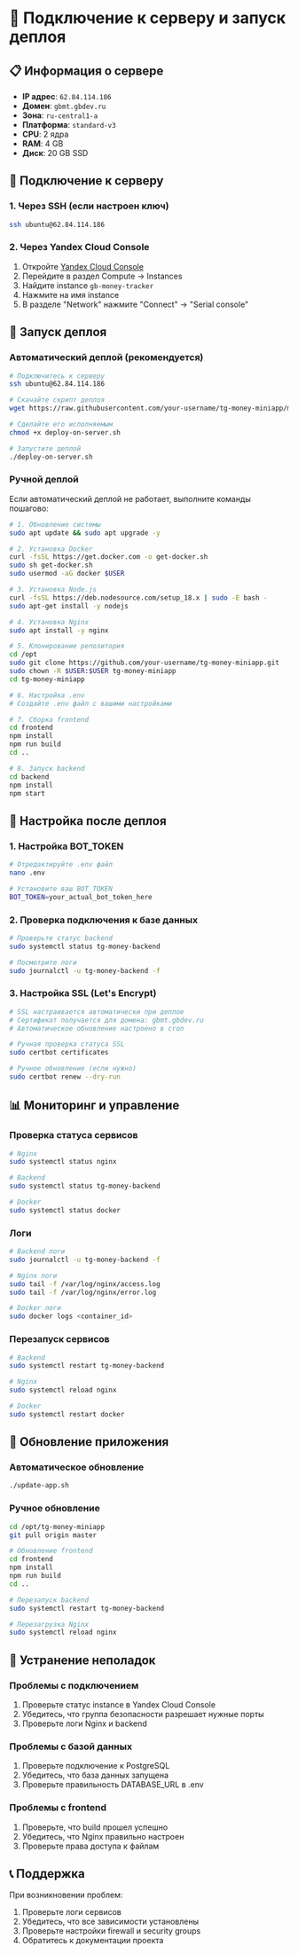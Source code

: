# 🚀 Подключение к серверу и запуск деплоя

## 📋 Информация о сервере

- **IP адрес**: `62.84.114.186`
- **Домен**: `gbmt.gbdev.ru`
- **Зона**: `ru-central1-a`
- **Платформа**: `standard-v3`
- **CPU**: 2 ядра
- **RAM**: 4 GB
- **Диск**: 20 GB SSD

## 🔑 Подключение к серверу

### 1. Через SSH (если настроен ключ)
```bash
ssh ubuntu@62.84.114.186
```

### 2. Через Yandex Cloud Console
1. Откройте [Yandex Cloud Console](https://console.cloud.yandex.ru)
2. Перейдите в раздел Compute → Instances
3. Найдите instance `gb-money-tracker`
4. Нажмите на имя instance
5. В разделе "Network" нажмите "Connect" → "Serial console"

## 🚀 Запуск деплоя

### Автоматический деплой (рекомендуется)
```bash
# Подключитесь к серверу
ssh ubuntu@62.84.114.186

# Скачайте скрипт деплоя
wget https://raw.githubusercontent.com/your-username/tg-money-miniapp/master/deploy-on-server.sh

# Сделайте его исполняемым
chmod +x deploy-on-server.sh

# Запустите деплой
./deploy-on-server.sh
```

### Ручной деплой
Если автоматический деплой не работает, выполните команды пошагово:

```bash
# 1. Обновление системы
sudo apt update && sudo apt upgrade -y

# 2. Установка Docker
curl -fsSL https://get.docker.com -o get-docker.sh
sudo sh get-docker.sh
sudo usermod -aG docker $USER

# 3. Установка Node.js
curl -fsSL https://deb.nodesource.com/setup_18.x | sudo -E bash -
sudo apt-get install -y nodejs

# 4. Установка Nginx
sudo apt install -y nginx

# 5. Клонирование репозитория
cd /opt
sudo git clone https://github.com/your-username/tg-money-miniapp.git
sudo chown -R $USER:$USER tg-money-miniapp
cd tg-money-miniapp

# 6. Настройка .env
# Создайте .env файл с вашими настройками

# 7. Сборка frontend
cd frontend
npm install
npm run build
cd ..

# 8. Запуск backend
cd backend
npm install
npm start
```

## 🔧 Настройка после деплоя

### 1. Настройка BOT_TOKEN
```bash
# Отредактируйте .env файл
nano .env

# Установите ваш BOT_TOKEN
BOT_TOKEN=your_actual_bot_token_here
```

### 2. Проверка подключения к базе данных
```bash
# Проверьте статус backend
sudo systemctl status tg-money-backend

# Посмотрите логи
sudo journalctl -u tg-money-backend -f
```

### 3. Настройка SSL (Let's Encrypt)
```bash
# SSL настраивается автоматически при деплое
# Сертификат получается для домена: gbmt.gbdev.ru
# Автоматическое обновление настроено в cron

# Ручная проверка статуса SSL
sudo certbot certificates

# Ручное обновление (если нужно)
sudo certbot renew --dry-run
```

## 📊 Мониторинг и управление

### Проверка статуса сервисов
```bash
# Nginx
sudo systemctl status nginx

# Backend
sudo systemctl status tg-money-backend

# Docker
sudo systemctl status docker
```

### Логи
```bash
# Backend логи
sudo journalctl -u tg-money-backend -f

# Nginx логи
sudo tail -f /var/log/nginx/access.log
sudo tail -f /var/log/nginx/error.log

# Docker логи
sudo docker logs <container_id>
```

### Перезапуск сервисов
```bash
# Backend
sudo systemctl restart tg-money-backend

# Nginx
sudo systemctl reload nginx

# Docker
sudo systemctl restart docker
```

## 🔄 Обновление приложения

### Автоматическое обновление
```bash
./update-app.sh
```

### Ручное обновление
```bash
cd /opt/tg-money-miniapp
git pull origin master

# Обновление frontend
cd frontend
npm install
npm run build
cd ..

# Перезапуск backend
sudo systemctl restart tg-money-backend

# Перезагрузка Nginx
sudo systemctl reload nginx
```

## 🚨 Устранение неполадок

### Проблемы с подключением
1. Проверьте статус instance в Yandex Cloud Console
2. Убедитесь, что группа безопасности разрешает нужные порты
3. Проверьте логи Nginx и backend

### Проблемы с базой данных
1. Проверьте подключение к PostgreSQL
2. Убедитесь, что база данных запущена
3. Проверьте правильность DATABASE_URL в .env

### Проблемы с frontend
1. Проверьте, что build прошел успешно
2. Убедитесь, что Nginx правильно настроен
3. Проверьте права доступа к файлам

## 📞 Поддержка

При возникновении проблем:
1. Проверьте логи сервисов
2. Убедитесь, что все зависимости установлены
3. Проверьте настройки firewall и security groups
4. Обратитесь к документации проекта
